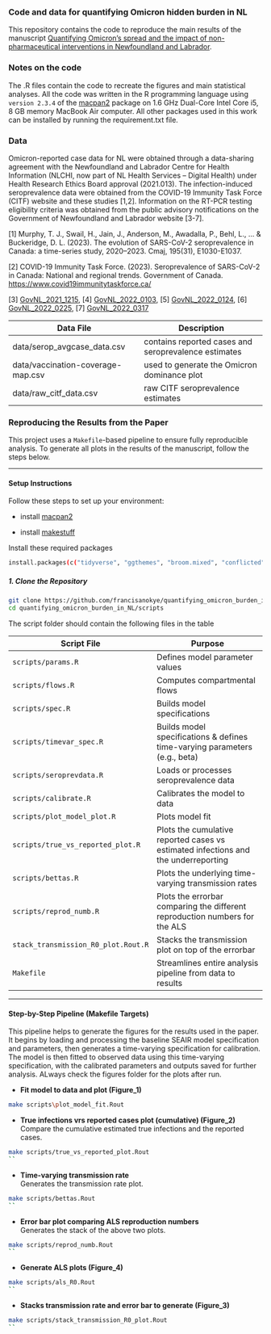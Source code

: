 ### Code and data for quantifying Omicron hidden burden in NL
This repository contains the code to reproduce the main results of the manuscript [Quantifying Omicron’s spread and the impact of non-pharmaceutical interventions in Newfoundland and Labrador](https://). 

### Notes on the code
The .R files contain the code to recreate the figures and main statistical analyses. All the code was written in the R programming language using `version 2.3.4` of the [macpan2](https://github.com/canmod/macpan2) package on 1.6 GHz Dual-Core Intel Core i5, 8 GB memory MacBook Air computer. All other packages used in this work can be installed by running the requirement.txt file.

### Data
Omicron-reported case data for NL were obtained through a data-sharing agreement with the Newfoundland and Labrador Centre for Health Information (NLCHI, now part of NL Health Services – Digital Health) under Health Research Ethics Board approval (2021.013). The infection-induced seroprevalence data were obtained from the COVID-19 Immunity Task Force (CITF) website and these studies [1,2]. Information on the RT-PCR testing eligibility criteria was obtained from the public advisory notifications on the Government of Newfoundland and Labrador website [3-7]. 

[1] Murphy, T. J., Swail, H., Jain, J., Anderson, M., Awadalla, P., Behl, L., ... & Buckeridge, D. L. (2023). The evolution of SARS-CoV-2 seroprevalence in Canada: a time-series study, 2020–2023. Cmaj, 195(31), E1030-E1037.

[2] COVID-19 Immunity Task Force. (2023). Seroprevalence of SARS-CoV-2 in Canada: National and regional trends. Government of Canada. https://www.covid19immunitytaskforce.ca/

[3] [GovNL_2021_1215](https://www.gov.nl.ca/releases/2021/health/1215n04/), [4] [GovNL_2022_0103](https://www.gov.nl.ca/releases/2022/health/0103n02/), [5] [GovNL_2022_0124](https://www.gov.nl.ca/releases/2022/health/0124n05/), [6] [GovNL_2022_0225](https://www.gov.nl.ca/releases/2022/health/0309n02/), [7] [GovNL_2022_0317](https://www.gov.nl.ca/releases/2022/health/0317n11/)

|Data File                       |                       Description                                                  |    
|--------------------------------|------------------------------------------------------------------------------------|
| data/serop_avgcase_data.csv          | contains reported cases and seroprevalence estimates                               |
| data/vaccination-coverage-map.csv    | used to generate the Omicron dominance plot                                        | 
| data/raw_citf_data.csv               | raw CITF seroprevalence estimates                                                  |

### Reproducing the Results from the Paper

This project uses a `Makefile`-based pipeline to ensure fully reproducible analysis. To generate all plots in the results of the manuscript, follow the steps below.

---

#### Setup Instructions

Follow these steps to set up your environment:

- install [macpan2](https://canmod.github.io/macpan2/index.html)

- install [makestuff](https://github.com/dushoff/makestuff)

Install these required packages
```bash
install.packages(c("tidyverse", "ggthemes", "broom.mixed", "conflicted","dplyr", "gridExtra", "grid", "gtable", "zoo", "ggplot2", "patchwork"))
```

##### 1. Clone the Repository

```bash
git clone https://github.com/francisanokye/quantifying_omicron_burden_in_NL.git
cd quantifying_omicron_burden_in_NL/scripts
```

The script folder should contain the following files in the table

| Script File                        | Purpose                                                                           | 
| ---------------------------------- | ----------------------------------------------------------                        | 
| `scripts/params.R`                         | Defines model parameter values                                                    | 
| `scripts/flows.R`                          | Computes compartmental flows                                                      | 
| `scripts/spec.R`                           | Builds model specifications                                                       | 
| `scripts/timevar_spec.R`                   | Builds model specifications  & defines time-varying parameters (e.g., beta)       | 
| `scripts/seroprevdata.R`                   | Loads or processes seroprevalence data                                            | 
| `scripts/calibrate.R`                      | Calibrates the model to data                                                      | 
| `scripts/plot_model_plot.R`                | Plots model fit                                                                   | 
| `scripts/true_vs_reported_plot.R`          | Plots the cumulative reported cases vs estimated infections and the underreporting|
| `scripts/bettas.R`                         | Plots the underlying time-varying transmission rates                              |
| `scripts/reprod_numb.R`                    | Plots the errorbar comparing the different reproduction numbers for the ALS       | 
| `stack_transmission_R0_plot.Rout.R`| Stacks the transmission plot on top of the errorbar                               | 
| `Makefile`                         | Streamlines entire analysis pipeline from data to results                         |
--------------------------------------------------------------------------------------------------------------------------
#### Step-by-Step Pipeline (Makefile Targets)

This pipeline helps to generate the figures for the results used in the paper. It begins by loading and processing the baseline SEAIR model specification and parameters, then generates a time-varying specification for calibration. The model is then fitted to observed data using this time-varying specification, with the calibrated parameters and outputs saved for further analysis. ALways check the figures folder for the plots after run.

- **Fit model to data and plot (Figure_1)**  
```bash
make scripts\plot_model_fit.Rout 
```

- **True infections vrs reported cases plot (cumulative) (Figure_2)**  
Compare the cumulative estimated true infections and the reported cases.

```bash
make scripts/true_vs_reported_plot.Rout   
``

```
- **Time-varying transmission rate**  
Generates the transmission rate plot.

```bash
make scripts/bettas.Rout   
``

```
- **Error bar plot comparing ALS reproduction numbers**  
Generates the stack of the above two plots.

```bash
make scripts/reprod_numb.Rout   
``

```
- **Generate ALS plots (Figure_4)**  
```bash
make scripts/als_R0.Rout   
``
```
- **Stacks transmission rate and error bar to generate (Figure_3)**  

```bash
make scripts/stack_transmission_R0_plot.Rout   
``

